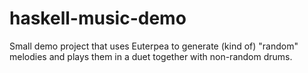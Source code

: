 # haskell-music-demo
Small demo project that uses Euterpea to generate (kind of) "random" melodies and plays them in a duet together with non-random drums.
